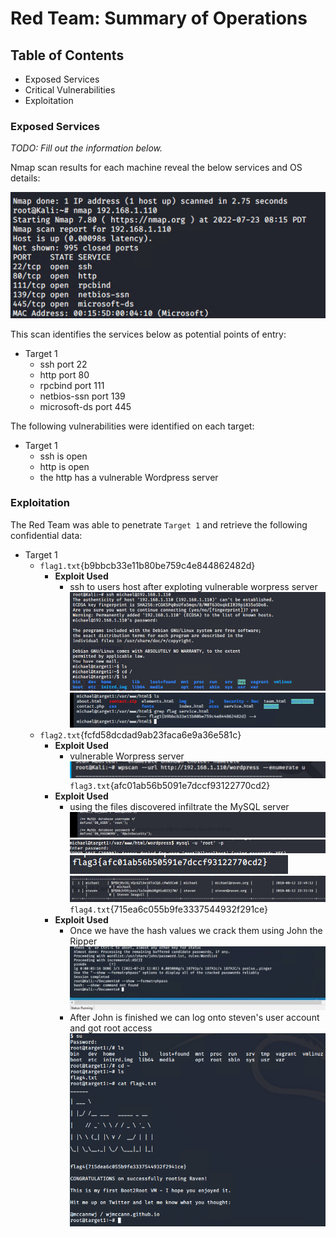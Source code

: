 # Red Team: Summary of Operations

## Table of Contents
- Exposed Services
- Critical Vulnerabilities
- Exploitation

### Exposed Services
_TODO: Fill out the information below._

Nmap scan results for each machine reveal the below services and OS details:

![nmap scan](./jpgs/Screenshot%202022-07-23%20111713.jpg)

This scan identifies the services below as potential points of entry:
- Target 1
  - ssh port 22
  - http port 80
  - rpcbind port 111
  - netbios-ssn port 139
  - microsoft-ds port 445


The following vulnerabilities were identified on each target:
- Target 1
  - ssh is open 
  - http is open
  - the http has a vulnerable Wordpress server


### Exploitation

The Red Team was able to penetrate `Target 1` and retrieve the following confidential data:
- Target 1
  - `flag1.txt`{b9bbcb33e11b80be759c4e844862482d}
    - **Exploit Used**
      - ssh to users host after exploting vulnerable worpress server
![ssh](./jpgs/Screenshot%202022-07-23%20124427.jpg)
![ssh result](./jpgs/flag1v2.jpg)
  - `flag2.txt`{fcfd58dcdad9ab23faca6e9a36e581c}
    - **Exploit Used**
      - vulnerable Worpress server
![wpscan](./jpgs/Screenshot%202022-07-23%20123143.jpg)
    `flag3.txt`{afc01ab56b5091e7dccf93122770cd2}
    - **Exploit Used**
      - using the files discovered infiltrate the MySQL server
![MySQL info](./jpgs/Screenshot%202022-07-23%20131649.jpg)
![MySQL command](./jpgs/Screenshot%202022-07-23%20131558.jpg)
![flag3](./jpgs/Screenshot%202022-07-23%20134422.jpg)
![hash values](./jpgs/Screenshot%202022-07-23%20134525.jpg)
    `flag4.txt`{715ea6c055b9fe3337544932f291ce}
    - **Exploit Used**
      - Once we have the hash values we crack them using John the Ripper
![john](./jpgs/Screen%20Shot%202022-07-23%20at%202.05.56%20PM.jpg)
      - After John is finished we can log onto steven's user account and got root access
![Got Root](./jpgs/FinalFlagRaven.jpg)